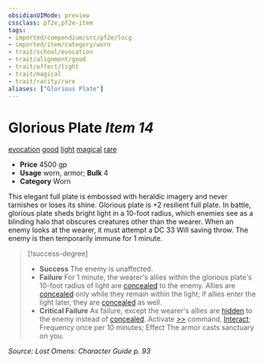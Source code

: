 ```yaml
---
obsidianUIMode: preview
cssclass: pf2e,pf2e-item
tags:
- imported/compendium/src/pf2e/locg
- imported/item/category/worn
- trait/school/evocation
- trait/alignment/good
- trait/effect/light
- trait/magical
- trait/rarity/rare
aliases: ["Glorious Plate"]
---
```

# Glorious Plate *Item 14*  
[evocation](evocation.md)  [good](good.md)  [light](rules/traits/light.md)  [magical](magical.md)  [rare](rare.md)  

- **Price** 4500 gp
- **Usage** worn, armor; **Bulk** 4
- **Category** Worn

This elegant full plate is embossed with heraldic imagery and never tarnishes or loses its shine. Glorious plate is +2 resilient full plate. In battle, glorious plate sheds bright light in a 10-foot radius, which enemies see as a blinding halo that obscures creatures other than the wearer. When an enemy looks at the wearer, it must attempt a DC 33 Will saving throw. The enemy is then temporarily immune for 1 minute.

> [!success-degree] 
> - **Success** The enemy is unaffected.
> - **Failure** For 1 minute, the wearer's allies within the glorious plate's 10-foot radius of light are [concealed](conditions.md#Concealed) to the enemy. Allies are [concealed](conditions.md#Concealed) only while they remain within the light; if allies enter the light later, they are [concealed](conditions.md#Concealed) as well.
> - **Critical Failure** As failure, except the wearer's allies are [hidden](conditions.md#Hidden) to the enemy instead of [concealed](conditions.md#Concealed). Activate [>>](chapter-9-playing-the-game.md#Actions "Two-Action") command, [Interact](interact.md); Frequency once per 10 minutes; Effect The armor casts sanctuary on you.

*Source: Lost Omens: Character Guide p. 93*